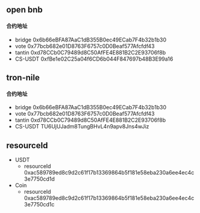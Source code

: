 ## open bnb

#### 合约地址

- bridge 0x6b66eBFA87AaC1dB355B0ec49ECab7F4b32b1b30
- vote 0x77bcb682e01D8763F6757c0D0Beaf577Afcfdf43
- tantin 0xd78CCb0C79489d8C50AfFE4E881B2C2E93706f8b
- CS-USDT 0xfBe1e02C25a04f6CD6b044F847697b48B3E99a16

## tron-nile

#### 合约地址

- bridge 0x6b66eBFA87AaC1dB355B0ec49ECab7F4b32b1b30
- vote 0x77bcb682e01D8763F6757c0D0Beaf577Afcfdf43
- tantin 0xd78CCb0C79489d8C50AfFE4E881B2C2E93706f8b
- CS-USDT TU6UjUJadm8TungBHvL4n9apv8Jns4wJiz

## resourceId

- USDT
    - resourceId 0xac589789ed8c9d2c61f17b13369864b5f181e58eba230a6ee4ec4c3e7750cd1d
- Coin
    - resourceId 0xac589789ed8c9d2c61f17b13369864b5f181e58eba230a6ee4ec4c3e7750cd1c